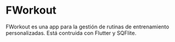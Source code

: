 # FWorkout
FWorkout es una app para la gestión de rutinas de entrenamiento personalizadas. Está contruida con Flutter y SQFlite.

